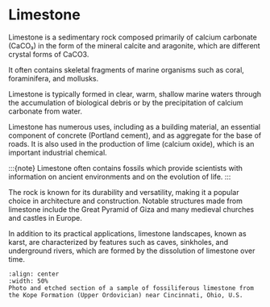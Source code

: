 # Limestone

Limestone is a sedimentary rock composed primarily of calcium carbonate (CaCO₃) in the form of the mineral calcite and aragonite, which are different crystal forms of CaCO3. 

It often contains skeletal fragments of marine organisms such as coral, foraminifera, and mollusks. 

Limestone is typically formed in clear, warm, shallow marine waters through the accumulation of biological debris or by the precipitation of calcium carbonate from water.

Limestone has numerous uses, including as a building material, an essential component of concrete (Portland cement), and as aggregate for the base of roads. It is also used in the production of lime (calcium oxide), which is an important industrial chemical.

:::{note}
Limestone often contains fossils which provide scientists with information on ancient environments and on the evolution of life.
:::

The rock is known for its durability and versatility, making it a popular choice in architecture and construction. Notable structures made from limestone include the Great Pyramid of Giza and many medieval churches and castles in Europe.

In addition to its practical applications, limestone landscapes, known as karst, are characterized by features such as caves, sinkholes, and underground rivers, which are formed by the dissolution of limestone over time.

```{figure} https://upload.wikimedia.org/wikipedia/commons/7/73/Limestone_etched_section_KopeFm_new.jpg
:align: center
:width: 50%
Photo and etched section of a sample of fossiliferous limestone from the Kope Formation (Upper Ordovician) near Cincinnati, Ohio, U.S.
```